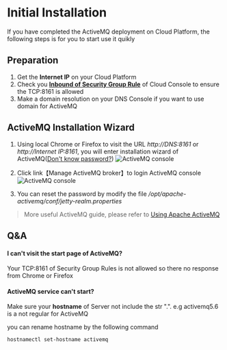 # Initial Installation

If you have completed the ActiveMQ deployment on Cloud Platform, the following steps is for you to start use it quikly

## Preparation

1. Get the **Internet IP** on your Cloud Platform
2. Check you **[Inbound of Security Group Rule](https://support.websoft9.com/docs/faq/tech-instance.html)** of Cloud Console to ensure the TCP:8161 is allowed
3. Make a domain resolution on your DNS Console if you want to use domain for ActiveMQ

## ActiveMQ Installation Wizard

1. Using local Chrome or Firefox to visit the URL *http://DNS:8161* or *http://Internet IP:8161*, you will enter installation wizard of ActiveMQ([Don't know password?](/stack-accounts.md#activemq))
  ![ActiveMQ console](http://libs.websoft9.com/Websoft9/DocsPicture/zh/activemq/activemq-login-websoft9.png)

2. Click link【Manage ActiveMQ broker】to login ActiveMQ console
  ![ActiveMQ console](http://libs.websoft9.com/Websoft9/DocsPicture/zh/activemq/activemq-logined-websoft9.png)

3. You can reset the password by modify the file */opt/apache-activemq/conf/jetty-realm.properties* 

> More useful ActiveMQ guide, please refer to [Using Apache ActiveMQ](https://activemq.apache.org/using-activemq)

## Q&A

#### I can't visit the start page of ActiveMQ?

Your TCP:8161 of Security Group Rules is not allowed so there no response from Chrome or Firefox

#### ActiveMQ service can't start? 

Make sure your **hostname** of Server not include the str ".". e.g activemq5.6 is a not regular for ActiveMQ

you can rename hostname by the following command

```
hostnamectl set-hostname activemq
```
